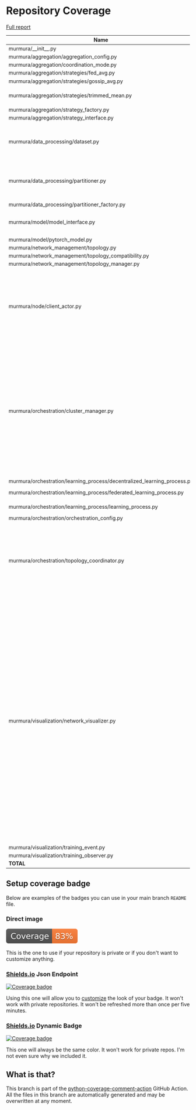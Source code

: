 # Repository Coverage

[Full report](https://htmlpreview.github.io/?https://github.com/Cloudslab/murmura/blob/python-coverage-comment-action-data/htmlcov/index.html)

| Name                                                                        |    Stmts |     Miss |   Cover |   Missing |
|---------------------------------------------------------------------------- | -------: | -------: | ------: | --------: |
| murmura/\_\_init\_\_.py                                                     |        0 |        0 |    100% |           |
| murmura/aggregation/aggregation\_config.py                                  |       25 |        0 |    100% |           |
| murmura/aggregation/coordination\_mode.py                                   |        4 |        0 |    100% |           |
| murmura/aggregation/strategies/fed\_avg.py                                  |       26 |        0 |    100% |           |
| murmura/aggregation/strategies/gossip\_avg.py                               |       28 |        0 |    100% |           |
| murmura/aggregation/strategies/trimmed\_mean.py                             |       41 |        4 |     90% |77-78, 103-104 |
| murmura/aggregation/strategy\_factory.py                                    |       27 |        0 |    100% |           |
| murmura/aggregation/strategy\_interface.py                                  |        8 |        1 |     88% |        30 |
| murmura/data\_processing/dataset.py                                         |      114 |       13 |     89% |129, 143, 201-206, 217-225 |
| murmura/data\_processing/partitioner.py                                     |       84 |        7 |     92% |32, 80, 123-124, 133-134, 150 |
| murmura/data\_processing/partitioner\_factory.py                            |       10 |        1 |     90% |        32 |
| murmura/model/model\_interface.py                                           |       25 |        7 |     72% |24, 39, 51, 60, 69, 78, 87 |
| murmura/model/pytorch\_model.py                                             |      102 |        1 |     99% |       143 |
| murmura/network\_management/topology.py                                     |       24 |        0 |    100% |           |
| murmura/network\_management/topology\_compatibility.py                      |       20 |        0 |    100% |           |
| murmura/network\_management/topology\_manager.py                            |       23 |        0 |    100% |           |
| murmura/node/client\_actor.py                                               |       74 |       31 |     58% |84-107, 116-120, 129-133, 146-159, 167-169, 177-179 |
| murmura/orchestration/cluster\_manager.py                                   |      110 |       46 |     58% |55, 66-69, 115-116, 132-139, 148-151, 160-163, 186, 199-220, 228-229, 236, 252, 272-290, 296-299 |
| murmura/orchestration/learning\_process/decentralized\_learning\_process.py |       67 |        1 |     99% |       121 |
| murmura/orchestration/learning\_process/federated\_learning\_process.py     |       67 |        3 |     96% |   118-123 |
| murmura/orchestration/learning\_process/learning\_process.py                |       73 |        3 |     96% |81-82, 118 |
| murmura/orchestration/orchestration\_config.py                              |       14 |        0 |    100% |           |
| murmura/orchestration/topology\_coordinator.py                              |      156 |       48 |     69% |52, 66-92, 105-148, 193, 205, 249, 261, 303, 315, 341, 381 |
| murmura/visualization/network\_visualizer.py                                |      356 |       83 |     77% |71, 124-128, 152, 205-206, 233-235, 281-282, 297-298, 314, 332, 336-340, 347, 351, 366-376, 384-389, 393-398, 404, 408, 466-468, 512, 526-565, 568-569, 599-600, 677-678, 708-709 |
| murmura/visualization/training\_event.py                                    |       38 |        0 |    100% |           |
| murmura/visualization/training\_observer.py                                 |       17 |        1 |     94% |        17 |
|                                                                   **TOTAL** | **1533** |  **250** | **84%** |           |


## Setup coverage badge

Below are examples of the badges you can use in your main branch `README` file.

### Direct image

[![Coverage badge](https://raw.githubusercontent.com/Cloudslab/murmura/python-coverage-comment-action-data/badge.svg)](https://htmlpreview.github.io/?https://github.com/Cloudslab/murmura/blob/python-coverage-comment-action-data/htmlcov/index.html)

This is the one to use if your repository is private or if you don't want to customize anything.

### [Shields.io](https://shields.io) Json Endpoint

[![Coverage badge](https://img.shields.io/endpoint?url=https://raw.githubusercontent.com/Cloudslab/murmura/python-coverage-comment-action-data/endpoint.json)](https://htmlpreview.github.io/?https://github.com/Cloudslab/murmura/blob/python-coverage-comment-action-data/htmlcov/index.html)

Using this one will allow you to [customize](https://shields.io/endpoint) the look of your badge.
It won't work with private repositories. It won't be refreshed more than once per five minutes.

### [Shields.io](https://shields.io) Dynamic Badge

[![Coverage badge](https://img.shields.io/badge/dynamic/json?color=brightgreen&label=coverage&query=%24.message&url=https%3A%2F%2Fraw.githubusercontent.com%2FCloudslab%2Fmurmura%2Fpython-coverage-comment-action-data%2Fendpoint.json)](https://htmlpreview.github.io/?https://github.com/Cloudslab/murmura/blob/python-coverage-comment-action-data/htmlcov/index.html)

This one will always be the same color. It won't work for private repos. I'm not even sure why we included it.

## What is that?

This branch is part of the
[python-coverage-comment-action](https://github.com/marketplace/actions/python-coverage-comment)
GitHub Action. All the files in this branch are automatically generated and may be
overwritten at any moment.